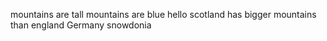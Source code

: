 mountains are tall
mountains are blue
hello
scotland has bigger mountains than england
Germany
snowdonia 

